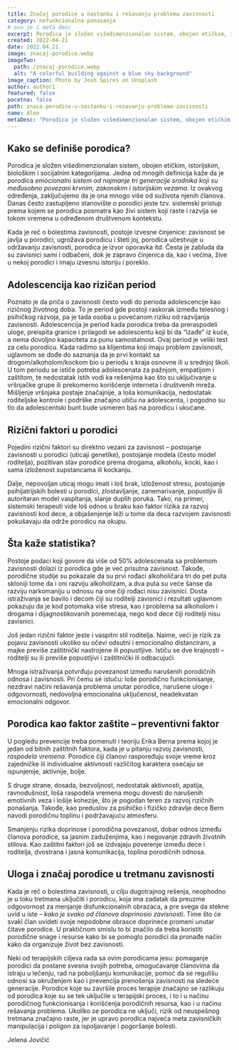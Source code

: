 ```yaml
---
title: Značaj porodice u nastanku i rešavanju problema zavisnosti
category: nefunkcionalna-ponasanja
# ovo je i meta desc
excerpt: Porodica je složen višedimenzionalan sistem, obojen etičkim, istorijskim, biološkim i socijalnim kategorijama.
created: 2022-04-21
date: 2022.04.21
image: znacaj-porodice.webp
imageTwo:
  path: /znacaj-porodice.webp
  alt: "A colorful building against a blue sky background"
image_caption: Photo by Josh Spires on Unsplash
author: author1
featured: false
pocetna: false
path: znaca-porodice-u-nastanku-i-resavanju-problema-zavisnosti
name: Aloo
metaDesc: "Porodica je složen višedimenzionalan sistem, obojen etičkim, istorijskim, biološkim i socijalnim kategorijama."
---
```


## Kako se definiše porodica?

Porodica je složen višedimenzionalan sistem, obojen etičkim, istorijskim, biološkim i socijalnim kategorijama. Jedna od mnogih definicija kaže da je porodica _emocionalni sistem od najmanje tri generacije srodnika koji su međusobno povezani krvnim, zakonskim i istorijskim vezama_. Iz ovakvog određenja, zaključujemo da je ona mnogo više od suživota njenih članova. Danas često zastupljeno stanovište o porodici jeste tzv. sistemski pristup prema kojem se porodica posmatra kao živi sistem koji raste i razvija se tokom vremena u određenom društvenom kontekstu.

Kada je reč o bolestima zavisnosti, postoje izvesne činjenice: zavisnost se javlja u porodici, ugrožava porodicu i šteti joj, porodica učestvuje u održavanju zavisnosti, porodica je izvor oporavka itd. Česta je zabluda da su zavisnici sami i odbačeni, dok je zapravo činjenica da, kao i većina, žive u nekoj porodici i imaju izvesnu istoriju i poreklo.

## Adolescencija kao rizičan period

Poznato je da priča o zavisnosti često vodi do perioda adolescencije kao rizičnog životnog doba. To je period gde postoji raskorak između telesnog i psihičkog razvoja, pa je tada osoba u povećanom riziku od razvijanja zavisnosti. Adolescencija je period kada porodica treba da preraspodeli uloge, preispita granice i prilagodi se adolescentu koji bi da “izađe” iz kuće, a nema dovoljno kapaciteta za punu samostalnost. Ovaj period je veliki test za celu porodicu. Kada radimo sa klijentima koji imaju problem zavisnosti, uglavnom se dođe do saznanja da je prvi kontakt sa drogom/alkoholom/kockom bio u periodu s kraja osnovne ili u srednjoj školi. U tom periodu se ističe potreba adolescenata za pažnjom, empatijom i zaštitom, te nedostatak istih vodi ka rešenjima kao što su uključivanje u vršnjačke grupe ili prekomerno korišćenje interneta i društvenih mreža. Mišljenje vršnjaka postaje značajnije, a loša komunikacija, nedostatak roditeljske kontrole i podrške značajno utiču na adolescenta, i pogodno su tlo da adolescentski bunt bude usmeren baš na porodicu i ukućane.

## Rizični faktori u porodici

Pojedini rizični faktori su direktno vezani za zavisnost – postojanje zavisnosti u porodici (uticaji genetike), postojanje modela (često model roditelja), pozitivan stav porodice prema drogama, alkoholu, kocki, kao i sama izloženost supstancama ili kockanju.

Dalje, nepovoljan uticaj mogu imati i loš brak, izloženost stresu, postojanje psihijatrijskih bolesti u porodici, zlostavljanje, zanemarivanje, popustljiv ili autoritaran model vaspitanja, slanje duplih poruka. Tako, na primer, sistemski terapeuti vide loš odnos u braku kao faktor rizika za razvoj zavisnosti kod dece, a objašenjenje leži u tome da deca razvojem zavisnosti pokušavaju da održe porodicu na okupu.

## Šta kaže statistika?

Postoje podaci koji govore da više od 50% adolescenata sa problemom zavisnosti dolazi iz porodica gde je već prisutna zavisnost. Takođe, porodične studije su pokazale da su prvi rođaci alkoholičara tri do pet puta skloniji tome da i oni razviju alkoholizam, a dva puta su veće šanse da razviju narkomaniju u odnosu na one čiji rođaci nisu zavisnici. Dosta istraživanja se bavilo i decom čiji su roditelji zavisnici i rezultati uglavnom pokazuju da je kod potomaka više stresa, kao i problema sa alkoholom i drogama i dijagnostikovanih poremećaja, nego kod dece čiji roditelji nisu zavisnici.

Još jedan rizični faktor jeste i vaspitni stil roditelja. Naime, veći je rizik za pojavu zavisnosti ukoliko su očevi odsutni i emocionalno distancirani, a majke previše zaštitnički nastrojene ili popustljive. Ističu se dve krajnosti – roditelji su ili previše popustljivi i zaštitnički ili odbacujući.

Mnoga istraživanja potvrđuju povezanost između narušenih porodičnih odnosa i zavisnosti. Pri čemu se istuču: loše porodično funkcionisanje, nezdravi načini rešavanja problema unutar porodice, narušene uloge i odgovornosti, nedovoljna emocionalna uključenost, neadekvatan emocionalni odgovor.

## Porodica kao faktor zaštite – preventivni faktor

U pogledu prevencije treba pomenuti i teoriju Erika Berna prema kojoj je jedan od bitnih zaštitnih faktora, kada je u pitanju razvoj zavisnosti, _raspodela vremena_. Porodice čiji članovi raspoređuju svoje vreme kroz zajedničke ili individualne aktivnosti različitog karaktera osećaju se ispunjenije, aktivnije, bolje.

S druge strane, dosada, bezvoljnost, nedostatak aktivnosti, apatija, ravnodušnost, loša raspodela vremena mogu dovesti do narušenih emotivnih veza i lošije kohezije, što je pogodan teren za razvoj rizičnih ponašanja. Takođe, kao preduslov za psihičko i fizičko zdravlje dece Bern navodi porodičnu toplinu i podržavajuću atmosferu.

Smanjenju rizika doprinose i porodična povezanost, dobar odnos između članova porodice, sa jasnim zaduženjima, kao i negovanje zdravih životnih stilova. Kao zaštitni faktori još se izdvajaju poverenje između dece i roditelja, dvostrana i jasna komunikacija, toplina porodičnih odnosa.

## Uloga i značaj porodice u tretmanu zavisnosti

Kada je reč o bolestima zavisnosti, u cilju dugotrajnog rešenja, neophodno je u toku tretmana uključiti i porodicu, koja ima zadatak da preuzme odgovornost za menjanje disfunkcionalnih obrazaca, a pre svega da stekne uvid u iste – _kako je svako od članova doprinosio zavisnosti_. Time što će svaki član uvideti svoje nepodobne obrasce doprineće promeni unutar čitave porodice. U praktičnom smislu to bi značilo da treba koristiti porodične snage i resurse kako bi se pomoglo porodici da pronađe način kako da organizuje život bez zavisnosti.

Neki od terapijskih ciljeva rada sa ovim porodicama jesu: pomaganje porodici da postane svesna svojih potreba, omogućavanje članovima da istraju u lečenju, rad na poboljšanju komunikacije, pomoć da se regulišu odnosi sa okruženjem kao i prevencija prenošenja zavisnosti na sledeće generacije. Porodice koje su završile proces terapije značajno se razlikuju od porodica koje su se tek uključile u terapijski proces, i to i u načinu porodičnog funkcionisanja i korišćenja porodičnih resursa, kao i u načinu rešavanja problema. Ukoliko se porodica ne uključi, rizik od neuspešnog tretmana značajno raste, jer je upravo porodica najveća meta zavisničkih manipulacija i poligon za ispoljavanje i pogoršanje bolesti.

Jelena Jovičić
